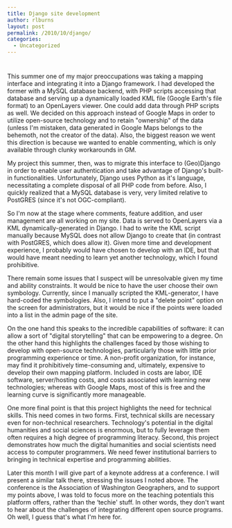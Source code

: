 ```yaml
---
title: Django site development
author: rlburns
layout: post
permalink: /2010/10/django/
categories:
  - Uncategorized
---
```

# 

This summer one of my major preoccupations was taking a mapping interface and integrating it into a Django framework. I had developed the former with a MySQL database backend, with PHP scripts accessing that database and serving up a dynamically loaded KML file (Google Earth's file format) to an OpenLayers viewer. One could add data through PHP scripts as well. We decided on this approach instead of Google Maps in order to utilize open-source technology and to retain "ownership" of the data (unless I'm mistaken, data generated in Google Maps belongs to the behemoth, not the creator of the data). Also, the biggest reason we went this direction is because we wanted to enable commenting, which is only available through clunky workarounds in GM.

My project this summer, then, was to migrate this interface to (Geo)Django in order to enable user authentication and take advantage of Django's built-in functionalities. Unfortunately, Django uses Python as it's language, necessitating a complete disposal of all PHP code from before. Also, I quickly realized that a MySQL database is very, very limited relative to PostGRES (since it's not OGC-compliant).

So I'm now at the stage where comments, feature addition, and user management are all working on my site. Data is served to OpenLayers via a KML dynamically-generated in Django. I had to write the KML script manually because MySQL does not allow Django to create that (in contrast with PostGRES, which does allow it). Given more time and development experience, I probably would have chosen to develop with an IDE, but that would have meant needing to learn yet another technology, which I found prohibitive.

There remain some issues that I suspect will be unresolvable given my time and ability constraints. It would be nice to have the user choose their own symbology. Currently, since I manually scripted the KML-generator, I have hard-coded the symbologies. Also, I intend to put a "delete point" option on the screen for administrators, but it would be nice if the points were loaded into a list in the admin page of the site. 

On the one hand this speaks to the incredible capabilities of software: it can allow a sort of "digital storytelling" that can be empowering to a degree. On the other hand this highlights the challenges faced by those wishing to develop with open-source technologies, particularly those with little prior programming experience or time. A non-profit organization, for instance, may find it prohibitively time-consuming and, ultimately, expensive to develop their own mapping platform. Included in costs are labor, IDE software, server/hosting costs, and costs associated with learning new technologies; whereas with Google Maps, most of this is free and the learning curve is significantly more manageable.

One more final point is that this project highlights the need for technical skills. This need comes in two forms. First, technical skills are necessary even for non-technical researchers. Technology's potential in the digital humanities and social sciences is enormous, but to fully leverage them often requires a high degree of programming literacy. Second, this project demonstrates how much the digital humanities and social scientists need access to computer programmers. We need fewer institutional barriers to bringing in technical expertise and programming abilities. 

Later this month I will give part of a keynote address at a conference. I will present a similar talk there, stressing the issues I noted above. The conference is the Association of Washington Geographers, and to support my points above, I was told to focus more on the teaching potentials this platform offers, rather than the ‘techie' stuff. In other words, they don't want to hear about the challenges of integrating different open source programs. Oh well, I guess that's what I'm here for.